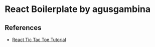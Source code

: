 # React Boilerplate by agusgambina

## References

* [React Tic Tac Toe Tutorial](https://reactjs.org/tutorial/tutorial.html)
